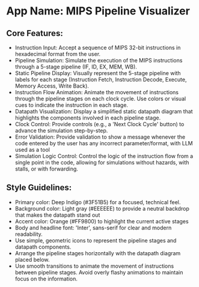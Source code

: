 # **App Name**: MIPS Pipeline Visualizer

## Core Features:

- Instruction Input: Accept a sequence of MIPS 32-bit instructions in hexadecimal format from the user.
- Pipeline Simulation: Simulate the execution of the MIPS instructions through a 5-stage pipeline (IF, ID, EX, MEM, WB).
- Static Pipeline Display: Visually represent the 5-stage pipeline with labels for each stage (Instruction Fetch, Instruction Decode, Execute, Memory Access, Write Back).
- Instruction Flow Animation: Animate the movement of instructions through the pipeline stages on each clock cycle. Use colors or visual cues to indicate the instruction in each stage.
- Datapath Visualization: Display a simplified static datapath diagram that highlights the components involved in each pipeline stage.
- Clock Control: Provide controls (e.g., a 'Next Clock Cycle' button) to advance the simulation step-by-step.
- Error Validation: Provide validation to show a message whenever the code entered by the user has any incorrect parameter/format, with LLM used as a tool
- Simulation Logic Control: Control the logic of the instruction flow from a single point in the code, allowing for simulations without hazards, with stalls, or with forwarding.

## Style Guidelines:

- Primary color: Deep Indigo (#3F51B5) for a focused, technical feel.
- Background color: Light gray (#EEEEEE) to provide a neutral backdrop that makes the datapath stand out
- Accent color: Orange (#FF9800) to highlight the current active stages
- Body and headline font: 'Inter', sans-serif for clear and modern readability.
- Use simple, geometric icons to represent the pipeline stages and datapath components.
- Arrange the pipeline stages horizontally with the datapath diagram placed below.
- Use smooth transitions to animate the movement of instructions between pipeline stages. Avoid overly flashy animations to maintain focus on the information.